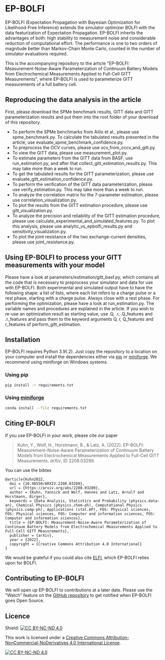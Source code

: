 # EP-BOLFI

EP-BOLFI (Expectation Propagation with Bayesian Optimization for Likelihood-Free Inference) extends the simulator optimizer BOLFI with the data featurization of Expectation Propagation. EP-BOLFI inherits the advantages of both: high stability to measurement noise and considerable reduction of computational effort. The performance is one to two orders of magnitude better than Markov-Chain Monte Carlo, counted in the number of simulator evaluations required.

This is the accompanying repository to the article "EP-BOLFI: Measurement-Noise-Aware Parameterization of Continuum Battery Models from Electrochemical Measurements Applied to Full-Cell GITT Measurements", where EP-BOLFI is used to parameterize GITT measurements of a full battery cell.

## Reproducing the data analysis in the article

First, please download the SPMe benchmark results, GITT data and GITT parameterization results and put them into the root folder of your download of this repository.
 - To perform the SPMe benchmarks from Aitio et al., please use spme_benchmark.py. To calculate the tabulated results presented in the article, use evaluate_spme_benchmark_confidence.py.
 - To preprocess the OCV curves, please use ocv_from_cccv_and_gitt.py.
 - To view the GITT data, please use measurement_plot.py.
 - To estimate parameters from the GITT data from BASF, use run_estimation.py, and after that collect_gitt_estimation_results.py. This may take more than a week to run.
 - To get the tabulated results for the GITT parameterization, please use evaluate_gitt_estimation_confidence.py.
 - To perform the verification of the GITT data parameterization, please use verify_estimation.py. This may take more than a week to run.
 - To analyze the correlation matrix for the 7-parameter estimation, please use correlation_visualization.py.
 - To plot the results from the GITT estimation procedure, please use gitt_visualization.py.
 - To analyze the precision and reliability of the GITT estimation procedure, please use calculate_experimental_and_simulated_features.py. To plot this analysis, please use analytic_vs_epbolfi_results.py and sensitivity_visualization.py.
 - To plot the joint resistance of the two exchange-current densities, please use joint_resistance.py.

## Using EP-BOLFI to process your GITT measurements with your model

Please have a look at parameters/estimation/gitt_basf.py, which contains all the code that is necessary to preprocess your simulator and data for use with EP-BOLFI. Both experimental and simulated output have to have the following shape: a list of lists, where each list refers to a charge pulse or a rest phase, starting with a charge pulse. Always close with a rest phase. For performing the optimization, please have a look at run_estimation.py. The variable names and procedures are explained in the article. If you wish to re-use an optimization result as starting value, use .Q, .r, .Q_features and .r_features and pass them to the keyword arguments Q, r, Q_features and r_features of perform_gitt_estimation.

## Installation

EP-BOLFI requires Python 3.9(.2). Just copy the repository to a location on your computer and install the dependencies either via [pip](https://pypi.org/project/pip/) or [miniforge](https://github.com/conda-forge/miniforge). We recommend using miniforge on Windows systems.

### Using pip

```bash
pip install -r requirements.txt
```

### Using [miniforge](https://github.com/conda-forge/miniforge)

```bash
conda install --file requirements.txt
```

## Citing EP-BOLFI

If you use EP-BOLFI in your work, please cite our paper

> Kuhn, Y., Wolf, H., Horstmann, B., & Latz, A. (2022). EP-BOLFI: Measurement-Noise-Aware Parameterization of Continuum Battery Models from Electrochemical Measurements Applied to Full-Cell GITT Measurements. _arXiv_, ID 2208.03289.

You can use the bibtex

```
@article{Kuhn2022,
  doi = {10.48550/ARXIV.2208.03289},
  url = {https://arxiv.org/abs/2208.03289},
  author = {Kuhn, Yannick and Wolf, Hannes and Latz, Arnulf and Horstmann, Birger},
  keywords = {Data Analysis, Statistics and Probability (physics.data-an), Chemical Physics (physics.chem-ph), Computational Physics (physics.comp-ph), Applications (stat.AP), FOS: Physical sciences, FOS: Physical sciences, FOS: Computer and information sciences, FOS: Computer and information sciences},
  title = {EP-BOLFI: Measurement-Noise-Aware Parameterization of Continuum Battery Models from Electrochemical Measurements Applied to Full-Cell GITT Measurements},
  publisher = {arXiv},
  year = {2022},
  copyright = {Creative Commons Attribution 4.0 International}
}
```

We would be grateful if you could also cite [ELFI](https://github.com/elfi-dev/elfi), which EP-BOLFI relies upon for BOLFI.

## Contributing to EP-BOLFI

We will open up EP-BOLFI to contributions at a later date. Please use the "Watch" feature on the [GitHub repository](https://github.com/YannickNoelStephanKuhn/EP-BOLFI) to get notified when EP-BOLFI goes Open Source.

## Licence

Shield: [![CC BY-NC-ND 4.0][cc-by-nc-nd-shield]][cc-by-nc-nd]

This work is licensed under a
[Creative Commons Attribution-NonCommercial-NoDerivatives 4.0 International License][cc-by-nc-nd].

[![CC BY-NC-ND 4.0][cc-by-nc-nd-image]][cc-by-nc-nd]

[cc-by-nc-nd]: http://creativecommons.org/licenses/by-nc-nd/4.0/
[cc-by-nc-nd-image]: https://licensebuttons.net/l/by-nc-nd/4.0/88x31.png
[cc-by-nc-nd-shield]: https://img.shields.io/badge/License-CC%20BY--NC--ND%204.0-lightgrey.svg
